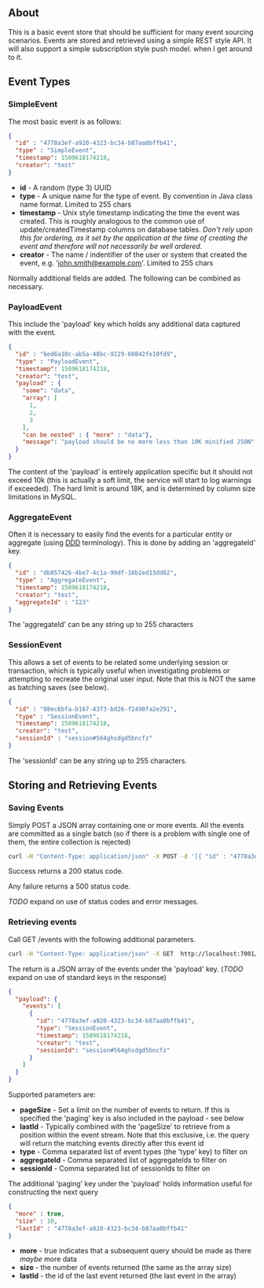 ## About

This is a basic event store that should be sufficient for many event sourcing scenarios. Events are stored and retrieved 
using a simple REST style API. It will also support a simple subscription style push model.
 when I get around to it.
 
## Event Types 
 
### SimpleEvent  
The most basic event is as follows:

```json 
{
  "id" : "4778a3ef-a920-4323-bc34-b87aa0bffb41",
  "type" : "SimpleEvent",
  "timestamp": 1509618174218,
  "creator": "test"
}
```


* __id__ - A random (type 3) UUID
* __type__ - A unique name for the type of event. By convention in Java class name format. Limited to 255 chars
* __timestamp__ - Unix style timestamp indicating the time the event was created. This is roughly analogous to the common use of update/createdTimestamp columns on database tables. _Don't rely upon this for ordering, as it set by the application at the time of creating the event and therefore will not necessarily be well ordered_.   
* __creator__ - The name / indentifier of the user or system that created the event, e.g. 'john.smith@example.com'. Limited to 255 chars 

Normally additional fields are added. The following can be combined as necessary.

### PayloadEvent 

This include the 'payload' key which holds any additional data captured with the event. 

```json
{
  "id" : "bed6a10c-ab5a-48bc-9129-60842fe10fd9",
  "type" : "PayloadEvent",
  "timestamp": 1509618174218,
  "creator": "test",
  "payload" : {
    "some": "data",
    "array": [
      1,
      2,
      3
    ],
    "can be nested" : { "more" : "data"},
    "message": "payload should be no more less than 10K minified JSON"
  }
}
```

The content of the 'payload' is entirely application specific but it should not exceed 10k (this is actually a 
soft limit, the service will start to log warnings if exceeded). The hard limit is around 18K, and is determined by column size 
limitations in MySQL.

### AggregateEvent 

Often it is necessary to easily find the events for a particular entity or aggregate (using [DDD](https://martinfowler.com/bliki/DDD_Aggregate.html) 
terminology). This is done by adding an 'aggregateId' key.

```json
{
  "id" : "db857426-4be7-4c1a-99df-10b2ed13dd02",
  "type" : "AggregateEvent",
  "timestamp": 1509618174218,
  "creator": "test",
  "aggregateId" : "123"
}
``` 

The 'aggregateId' can be any string up to 255 characters 

### SessionEvent 

This allows a set of events to be related some underlying session or transaction, which is typically useful 
 when investigating problems or attempting to recreate the original user input. Note that this is NOT the same as 
batching saves (see below).

```json
{
  "id" : "08ec6bfa-b167-43f3-bd26-f2498fa2e291",
  "type" : "SessionEvent",
  "timestamp": 1509618174218,
  "creator": "test",
  "sessionId" : "session#564ghsdgd5bncfz"
}
```

The 'sessionId' can be any string up to 255 characters.


## Storing and Retrieving Events 

### Saving Events 

Simply POST a JSON array containing one or more events. All the events are committed as a single batch (so if there 
is a problem with single one of them, the entire collection is rejected)

```bash
curl -H "Content-Type: application/json" -X POST -d '[{ "id" : "4778a3ef-a920-4323-bc34-b87aa0bffb41", "type" : "SimpleEvent", "timestamp": 1509618174218,"creator": "test"}]' http://localhost:7001/events
```

Success returns a 200 status code.

Any failure returns a 500 status code.

_TODO_ expand on use of status codes and error messages.

### Retrieving events 

Call GET /events with the following additional parameters.

```bash
curl -H "Content-Type: application/json" -X GET  http://localhost:7001/events
```

The return is a JSON array of the events under the 'payload' key. (_TODO_ expand on use of standard keys in the response)

```json
{
  "payload": {
    "events": [
      {
        "id": "4778a3ef-a920-4323-bc34-b87aa0bffb41",
        "type": "SessionEvent",
        "timestamp": 1509618174218,
        "creator": "test",
        "sessionId": "session#564ghsdgd5bncfz"
      }
    ]
  }
}
```

Supported parameters are:

* __pageSize__ - Set a limit on the number of events to return. If this is specified the 'paging' key is also included in the payload - see below
* __lastId__ - Typically combined with the 'pageSize' to retrieve from a position within the event stream. Note that this exclusive, i.e. the query will return the matching events directly after this event id
* __type__ - Comma separated list of event types (the 'type' key) to filter on
* __aggregateId__ - Comma separated list of aggregateIds  to filter on 
* __sessionId__ - Comma separated list of sessionIds to filter on 


The additional 'paging' key under the 'payload' holds information useful for constructing the next query 

```json
{
  "more" : true,
  "size" : 10,
  "lastId" : "4778a3ef-a920-4323-bc34-b87aa0bffb41"
}
```

* __more__ - true indicates that a subsequent query should be made as there _maybe_ more data
* __size__ - the number of events returned (the same as the array size)
* __lastId__ - the id of the last event returned (the last event in the array)





